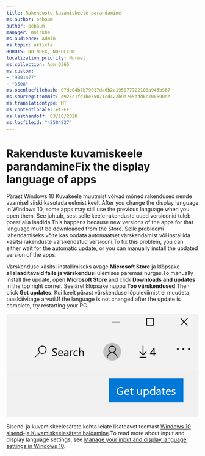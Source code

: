 ```yaml
---
title: Rakenduste kuvamiskeele parandamine
ms.author: pebaum
author: pebaum
manager: mnirkhe
ms.audience: Admin
ms.topic: article
ROBOTS: NOINDEX, NOFOLLOW
localization_priority: Normal
ms.collection: Adm_O365
ms.custom:
- "9001477"
- "3508"
ms.openlocfilehash: 07dc04b7b79017da6b2a195077722108a945b967
ms.sourcegitcommit: d925c1fd1be35071cd422b9d7e5ddd6c700590de
ms.translationtype: MT
ms.contentlocale: et-EE
ms.lasthandoff: 03/10/2020
ms.locfileid: "42584827"
---
```

# <a name="fix-the-display-language-of-apps"></a><span data-ttu-id="a0eca-102">Rakenduste kuvamiskeele parandamine</span><span class="sxs-lookup"><span data-stu-id="a0eca-102">Fix the display language of apps</span></span>

<span data-ttu-id="a0eca-103">Pärast Windows 10 Kuvakeele muutmist võivad mõned rakendused nende avamisel siiski kasutada eelmist keelt.</span><span class="sxs-lookup"><span data-stu-id="a0eca-103">After you change the display language in Windows 10, some apps may still use the previous language when you open them.</span></span> <span data-ttu-id="a0eca-104">See juhtub, sest selle keele rakenduste uued versioonid tuleb poest alla laadida.</span><span class="sxs-lookup"><span data-stu-id="a0eca-104">This happens because new versions of the apps for that language must be downloaded from the Store.</span></span> <span data-ttu-id="a0eca-105">Selle probleemi lahendamiseks võite kas oodata automaatset värskendamist või installida käsitsi rakenduste värskendatud versiooni.</span><span class="sxs-lookup"><span data-stu-id="a0eca-105">To fix this problem, you can either wait for the automatic update, or you can manually install the updated version of the apps.</span></span>

<span data-ttu-id="a0eca-106">Värskenduse käsitsi installimiseks avage **Microsoft Store** ja klõpsake **allalaaditavaid faile ja värskendusi** ülemises paremas nurgas.</span><span class="sxs-lookup"><span data-stu-id="a0eca-106">To manually install the update, open **Microsoft Store** and click **Downloads and updates** in the top right corner.</span></span> <span data-ttu-id="a0eca-107">Seejärel klõpsake nuppu **Too värskendused**.</span><span class="sxs-lookup"><span data-stu-id="a0eca-107">Then click **Get updates**.</span></span> <span data-ttu-id="a0eca-108">Kui keelt pärast värskenduse lõpuleviimist ei muudeta, taaskäivitage arvuti.</span><span class="sxs-lookup"><span data-stu-id="a0eca-108">If the language is not changed after the update is complete, try restarting your PC.</span></span>

![Hankige värskendused.](media/get-updates.png)

<span data-ttu-id="a0eca-110">Sisend-ja kuvamiskeelesätete kohta leiate lisateavet teemast [Windows 10 sisend-ja Kuvamiskeelesätete haldamine](https://support.microsoft.com/help/4027670/windows-10-add-and-switch-input-and-display-language-preferences).</span><span class="sxs-lookup"><span data-stu-id="a0eca-110">To read more about input and display language settings, see [Manage your input and display language settings in Windows 10](https://support.microsoft.com/help/4027670/windows-10-add-and-switch-input-and-display-language-preferences).</span></span>

